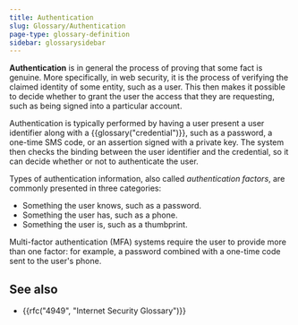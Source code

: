 ```yaml
---
title: Authentication
slug: Glossary/Authentication
page-type: glossary-definition
sidebar: glossarysidebar
---
```



**Authentication** is in general the process of proving that some fact is genuine. More specifically, in web security, it is the process of verifying the claimed identity of some entity, such as a user. This then makes it possible to decide whether to grant the user the access that they are requesting, such as being signed into a particular account.

Authentication is typically performed by having a user present a user identifier along with a {{glossary("credential")}}, such as a password, a one-time SMS code, or an assertion signed with a private key. The system then checks the binding between the user identifier and the credential, so it can decide whether or not to authenticate the user.

Types of authentication information, also called _authentication factors_, are commonly presented in three categories:

- Something the user knows, such as a password.
- Something the user has, such as a phone.
- Something the user is, such as a thumbprint.

Multi-factor authentication (MFA) systems require the user to provide more than one factor: for example, a password combined with a one-time code sent to the user's phone.

## See also

- {{rfc("4949", "Internet Security Glossary")}}
